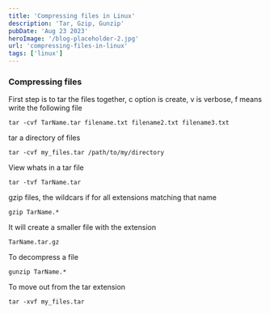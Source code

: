 ```yaml
---
title: 'Compressing files in Linux'
description: 'Tar, Gzip, Gunzip'
pubDate: 'Aug 23 2023'
heroImage: '/blog-placeholder-2.jpg'
url: 'compressing-files-in-linux'
tags: ['linux']
---
```


### Compressing files

First step is to tar the files together, c option is create, v is verbose, f means write the following file
```
tar -cvf TarName.tar filename.txt filename2.txt filename3.txt 
```

tar a directory of files
```
tar -cvf my_files.tar /path/to/my/directory
```

View whats in a tar file
```
tar -tvf TarName.tar
```

gzip files, the wildcars if for all extensions matching that name
```
gzip TarName.*
```

It will create a smaller file with the extension
```
TarName.tar.gz
```

To decompress a file
```
gunzip TarName.*
```

To move out from the tar extension 
```
tar -xvf my_files.tar
```